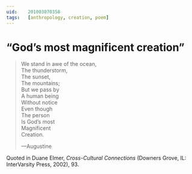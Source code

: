```yaml
---
uid:	201003070358
tags:	[anthropology, creation, poem]
---
```


# “God’s most magnificent creation”

> We stand in awe of the ocean,  
> The thunderstorm,  
> The sunset,  
> The mountains;  
> But we pass by  
> A human being  
> Without notice  
> Even though  
> The person  
> Is God’s most  
> Magnificent  
> Creation.
> 
> —Augustine  

Quoted in Duane Elmer, *Cross-Cultural Connections* (Downers Grove, IL: InterVarsity Press, 2002), 93.
